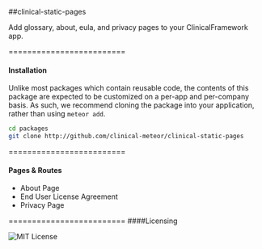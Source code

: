 ##clinical-static-pages

Add glossary, about, eula, and privacy pages to your ClinicalFramework app.


=========================
####  Installation  

Unlike most packages which contain reusable code, the contents of this package are expected to be customized on a per-app and per-company basis.  As such, we recommend cloning the package into your application, rather than using ``meteor add``.

````sh
cd packages
git clone http://github.com/clinical-meteor/clinical-static-pages
````

=========================
####  Pages & Routes  

- About Page  
- End User License Agreement  
- Privacy Page  


=========================
####Licensing  

![MIT License](https://img.shields.io/badge/license-MIT-blue.svg)

